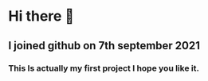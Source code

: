 # Hi there 👋
## I joined github on 7th september 2021
### This Is actually my first project I hope you like it.
